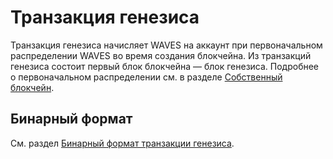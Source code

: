 # Транзакция генезиса

Транзакция генезиса начисляет WAVES на аккаунт при первоначальном распределении WAVES во время создания блокчейна. Из транзакций генезиса состоит первый блок блокчейна — блок генезиса. Подробнее о первоначальном распределении см. в разделе [Собственный блокчейн](/ru/waves-node/private-waves-network).

## Бинарный формат

См. раздел [Бинарный формат транзакции генезиса](/ru/blockchain/binary-format/transaction-binary-format/genesis-transaction-binary-format).
